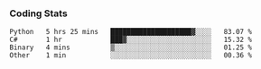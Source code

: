 
### Coding Stats
<!--START_SECTION:waka-->

```text
Python   5 hrs 25 mins   ████████████████████▓░░░░   83.07 %
C#       1 hr            ███▓░░░░░░░░░░░░░░░░░░░░░   15.32 %
Binary   4 mins          ▒░░░░░░░░░░░░░░░░░░░░░░░░   01.25 %
Other    1 min           ░░░░░░░░░░░░░░░░░░░░░░░░░   00.36 %
```

<!--END_SECTION:waka-->

